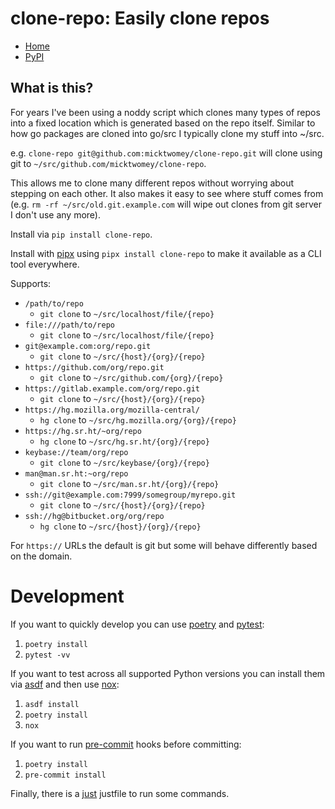 # clone-repo: Easily clone repos

- [Home](https://github.com/micktwomey/clone-repo)
- [PyPI](https://pypi.org/project/clone-repo/)

## What is this?

For years I've been using a noddy script which clones many types of repos into a fixed location which is generated based on the repo itself. Similar to how go packages are cloned into go/src I typically clone my stuff into ~/src.

e.g. `clone-repo git@github.com:micktwomey/clone-repo.git` will clone using git to `~/src/github.com/micktwomey/clone-repo`.

This allows me to clone many different repos without worrying about stepping on each other. It also makes it easy to see where stuff comes from (e.g. `rm -rf ~/src/old.git.example.com` will wipe out clones from git server I don't use any more).

Install via `pip install clone-repo`.

Install with [pipx](https://pypa.github.io/pipx/) using `pipx install clone-repo` to make it available as a CLI tool everywhere.

Supports:

- `/path/to/repo`
  - `git clone` to `~/src/localhost/file/{repo}`
- `file:///path/to/repo`
  - `git clone` to `~/src/localhost/file/{repo}`
- `git@example.com:org/repo.git`
  - `git clone` to `~/src/{host}/{org}/{repo}`
- `https://github.com/org/repo.git`
  - `git clone` to `~/src/github.com/{org}/{repo}`
- `https://gitlab.example.com/org/repo.git`
  - `git clone` to `~/src/{host}/{org}/{repo}`
- `https://hg.mozilla.org/mozilla-central/`
  - `hg clone` to `~/src/hg.mozilla.org/{org}/{repo}`
- `https://hg.sr.ht/~org/repo`
  - `hg clone` to `~/src/hg.sr.ht/{org}/{repo}`
- `keybase://team/org/repo`
  - `git clone` to `~/src/keybase/{org}/{repo}`
- `man@man.sr.ht:~org/repo`
  - `git clone` to `~/src/man.sr.ht/{org}/{repo}`
- `ssh://git@example.com:7999/somegroup/myrepo.git`
  - `git clone` to `~/src/{host}/{org}/{repo}`
- `ssh://hg@bitbucket.org/org/repo`
  - `hg clone` to `~/src/{host}/{org}/{repo}`

For `https://` URLs the default is git but some will behave differently based on the domain.

# Development

If you want to quickly develop you can use [poetry](https://python-poetry.org) and [pytest](https://pytest.org/):

1. `poetry install`
2. `pytest -vv`

If you want to test across all supported Python versions you can install them via [asdf](https://asdf-vm.com) and then use [nox](https://nox.thea.codes):

1. `asdf install`
2. `poetry install`
3. `nox`

If you want to run [pre-commit](https://pre-commit.com) hooks before committing:

1. `poetry install`
2. `pre-commit install`

Finally, there is a [just](https://github.com/casey/just) justfile to run some commands.
